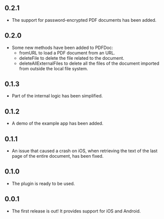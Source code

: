 ## 0.2.1

* The support for password-encrypted PDF documents has been added.

## 0.2.0

* Some new methods have been added to PDFDoc:
    * fromURL to load a PDF document from an URL.
    * deleteFile to delete the file related to the document.
    * deleteAllExternalFiles to delete all the files of the document imported 
    from outside the local file system.

## 0.1.3

* Part of the internal logic has been simplified.

## 0.1.2

* A demo of the example app has been added.


## 0.1.1

* An issue that caused a crash on iOS, when retrieving the text of the last page of the entire document, has been fixed.


## 0.1.0

* The plugin is ready to be used.


## 0.0.1

* The first release is out! It provides support for iOS and Android.
